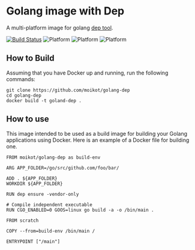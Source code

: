 # Golang image with Dep

A multi-platform image for golang [dep tool](https://github.com/golang/dep).

[![Build Status](https://travis-ci.com/moikot/golang-dep.svg?branch=master)](https://travis-ci.com/moikot/golang-dep)
![Platform](https://img.shields.io/badge/platform-linux%2Famd64-blue.svg)
![Platform](https://img.shields.io/badge/platform-linux%2Farm/v7-blue.svg)
![Platform](https://img.shields.io/badge/platform-linux%2Farm64-blue.svg)

## How to Build

Assuming that you have Docker up and running, run the following commands:

```shell
git clone https://github.com/moikot/golang-dep
cd golang-dep
docker build -t goland-dep .
```

## How to use

This image intended to be used as a build image for building your Golang applications using Docker.
Here is an example of a Docker file for building one.

```docker
FROM moikot/golang-dep as build-env

ARG APP_FOLDER=/go/src/github.com/foo/bar/

ADD . ${APP_FOLDER}
WORKDIR ${APP_FOLDER}

RUN dep ensure -vendor-only

# Compile independent executable
RUN CGO_ENABLED=0 GOOS=linux go build -a -o /bin/main .

FROM scratch

COPY --from=build-env /bin/main /

ENTRYPOINT ["/main"]
```
